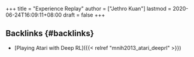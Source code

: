 +++
title = "Experience Replay"
author = ["Jethro Kuan"]
lastmod = 2020-06-24T16:09:11+08:00
draft = false
+++

## Backlinks {#backlinks}

- [Playing Atari with Deep RL]({{< relref "mnih2013_atari_deeprl" >}})
